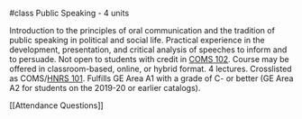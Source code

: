#class
Public Speaking - 4 units

Introduction to the principles of oral communication and the tradition of public speaking in political and social life. Practical experience in the development, presentation, and critical analysis of speeches to inform and to persuade. Not open to students with credit in [COMS 102](https://catalog.calpoly.edu/search/?P=COMS%20102 "COMS 102"). Course may be offered in classroom-based, online, or hybrid format. 4 lectures. Crosslisted as COMS/[HNRS 101](https://catalog.calpoly.edu/search/?P=HNRS%20101 "HNRS 101"). Fulfills GE Area A1 with a grade of C- or better (GE Area A2 for students on the 2019-20 or earlier catalogs).

[[Attendance Questions]]

